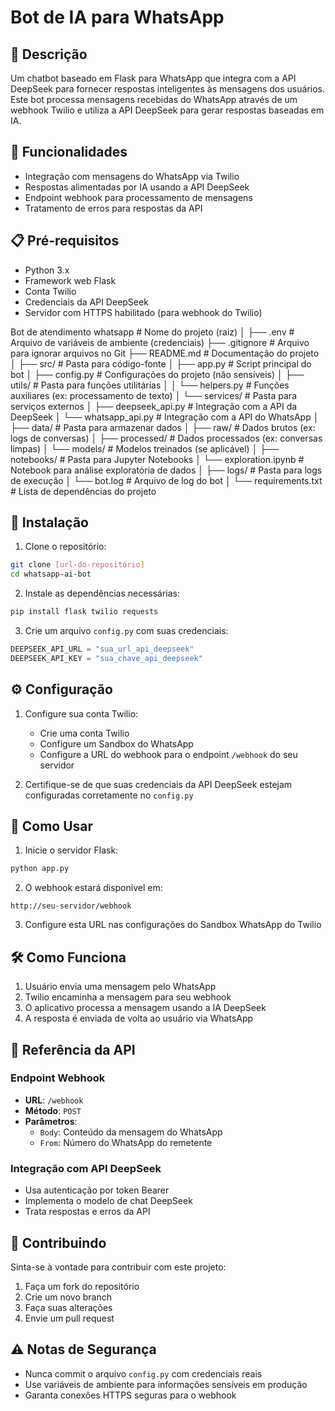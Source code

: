 # Bot de IA para WhatsApp

## 📝 Descrição
Um chatbot baseado em Flask para WhatsApp que integra com a API DeepSeek para fornecer respostas inteligentes às mensagens dos usuários. Este bot processa mensagens recebidas do WhatsApp através de um webhook Twilio e utiliza a API DeepSeek para gerar respostas baseadas em IA.

## 🚀 Funcionalidades
- Integração com mensagens do WhatsApp via Twilio
- Respostas alimentadas por IA usando a API DeepSeek
- Endpoint webhook para processamento de mensagens
- Tratamento de erros para respostas da API

## 📋 Pré-requisitos
- Python 3.x
- Framework web Flask
- Conta Twilio
- Credenciais da API DeepSeek
- Servidor com HTTPS habilitado (para webhook do Twilio)


Bot de atendimento whatsapp   # Nome do projeto (raiz)
│
├── .env                      # Arquivo de variáveis de ambiente (credenciais)
├── .gitignore                # Arquivo para ignorar arquivos no Git 
├── README.md                 # Documentação do projeto
│
├── src/                      # Pasta para código-fonte
│   ├── app.py                # Script principal do bot
│   ├── config.py             # Configurações do projeto (não sensíveis)
│   ├── utils/                # Pasta para funções utilitárias
│   │   └── helpers.py        # Funções auxiliares (ex: processamento de texto)
│   └── services/             # Pasta para serviços externos
│       ├── deepseek_api.py   # Integração com a API da DeepSeek
│       └── whatsapp_api.py   # Integração com a API do WhatsApp
│
├── data/                     # Pasta para armazenar dados
│   ├── raw/                  # Dados brutos (ex: logs de conversas)
│   ├── processed/            # Dados processados (ex: conversas limpas)
│   └── models/               # Modelos treinados (se aplicável)
│
├── notebooks/                # Pasta para Jupyter Notebooks
│   └── exploration.ipynb     # Notebook para análise exploratória de dados
│
├── logs/                     # Pasta para logs de execução
│   └── bot.log               # Arquivo de log do bot
│
└── requirements.txt          # Lista de dependências do projeto



## 🔧 Instalação

1. Clone o repositório:
```bash
git clone [url-do-repositório]
cd whatsapp-ai-bot
```

2. Instale as dependências necessárias:
```bash
pip install flask twilio requests
```

3. Crie um arquivo `config.py` com suas credenciais:
```python
DEEPSEEK_API_URL = "sua_url_api_deepseek"
DEEPSEEK_API_KEY = "sua_chave_api_deepseek"
```

## ⚙️ Configuração

1. Configure sua conta Twilio:
   - Crie uma conta Twilio
   - Configure um Sandbox do WhatsApp
   - Configure a URL do webhook para o endpoint `/webhook` do seu servidor

2. Certifique-se de que suas credenciais da API DeepSeek estejam configuradas corretamente no `config.py`

## 🚀 Como Usar

1. Inicie o servidor Flask:
```bash
python app.py
```

2. O webhook estará disponível em:
```
http://seu-servidor/webhook
```

3. Configure esta URL nas configurações do Sandbox WhatsApp do Twilio

## 🛠️ Como Funciona

1. Usuário envia uma mensagem pelo WhatsApp
2. Twilio encaminha a mensagem para seu webhook
3. O aplicativo processa a mensagem usando a IA DeepSeek
4. A resposta é enviada de volta ao usuário via WhatsApp

## 📝 Referência da API

### Endpoint Webhook
- **URL**: `/webhook`
- **Método**: `POST`
- **Parâmetros**:
  - `Body`: Conteúdo da mensagem do WhatsApp
  - `From`: Número do WhatsApp do remetente

### Integração com API DeepSeek
- Usa autenticação por token Bearer
- Implementa o modelo de chat DeepSeek
- Trata respostas e erros da API

## 🤝 Contribuindo
Sinta-se à vontade para contribuir com este projeto:
1. Faça um fork do repositório
2. Crie um novo branch
3. Faça suas alterações
4. Envie um pull request

## ⚠️ Notas de Segurança
- Nunca commit o arquivo `config.py` com credenciais reais
- Use variáveis de ambiente para informações sensíveis em produção
- Garanta conexões HTTPS seguras para o webhook





